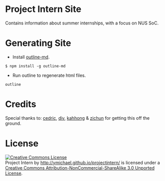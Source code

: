 # Project Intern Site

Contains information about summer internships, with a focus on NUS SoC.

# Generating Site
- Install [outline-md](https://github.com/ymichael/outline).

```
$ npm install -g outline-md
```

- Run outline to regenerate html files.

```
outline
```
# Credits

Special thanks to: [cedric][1], [div][2], [kahhong][3] & [zichun][4] for getting this off the ground.

[1]: http://github.com/ejamesc
[2]: http://github.com/darora
[3]: http://github.com/taykahhong
[4]: http://github.com/zichun

# License
<a rel="license" href="http://creativecommons.org/licenses/by-nc-sa/3.0/deed.en_US"><img alt="Creative Commons License" style="border-width:0" src="http://i.creativecommons.org/l/by-nc-sa/3.0/88x31.png" /></a><br /><span xmlns:dct="http://purl.org/dc/terms/" property="dct:title">Project Intern</span> by <a xmlns:cc="http://creativecommons.org/ns#" href="http://ymichael.github.io/projectintern/" property="cc:attributionName" rel="cc:attributionURL">http://ymichael.github.io/projectintern/</a> is licensed under a <a rel="license" href="http://creativecommons.org/licenses/by-nc-sa/3.0/deed.en_US">Creative Commons Attribution-NonCommercial-ShareAlike 3.0 Unported License</a>.
